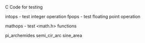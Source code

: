 C Code for testing

intops  - test integer operation
fpops   - test floating point operation

mathops - test <math.h> functions

pi_archemides
semi_cir_arc
sine_area
